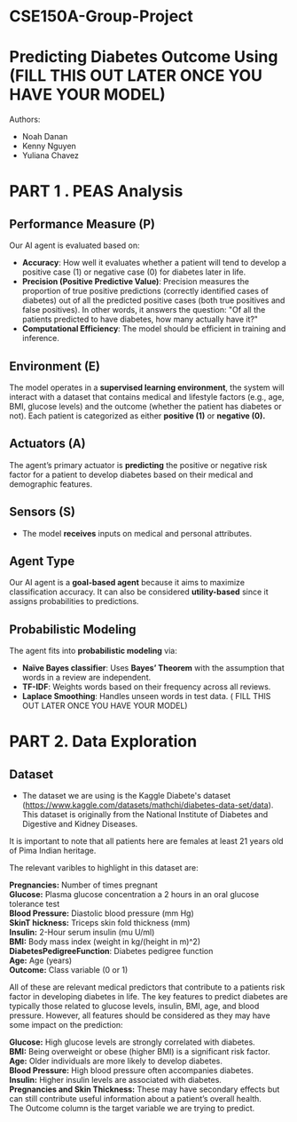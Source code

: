# CSE150A-Group-Project

Predicting Diabetes Outcome Using (FILL THIS OUT LATER ONCE YOU HAVE YOUR MODEL)
==============================================

Authors:
- Noah Danan
- Kenny Nguyen
- Yuliana Chavez

PART 1 . PEAS Analysis
=============

Performance Measure (P)
-----------------------
Our AI agent is evaluated based on:

- **Accuracy**: How well it evaluates whether a patient will tend to develop a positive case (1) or negative case (0) for diabetes later in life.
- **Precision (Positive Predictive Value)**: Precision measures the proportion of true positive predictions (correctly identified cases of diabetes) out of all the predicted positive cases (both true positives and false positives). In other words, it answers the question: "Of all the patients predicted to have diabetes, how many actually have it?"
- **Computational Efficiency**: The model should be efficient in training and inference.

Environment (E)
---------------
The model operates in a **supervised learning environment**, the system will interact with a dataset that contains medical and lifestyle factors (e.g., age, BMI, glucose levels) and the outcome (whether the patient has diabetes or not). Each patient is categorized as either **positive (1)** or **negative (0).**

Actuators (A)
-------------
The agent’s primary actuator is **predicting** the positive or negative risk factor for a patient to develop diabetes based on their medical and demographic features.

Sensors (S)
-----------
- The model **receives** inputs on medical and personal attributes.

Agent Type
----------
Our AI agent is a **goal-based agent** because it aims to maximize classification accuracy. It can also be considered **utility-based** since it assigns probabilities to predictions.

Probabilistic Modeling
----------------------
The agent fits into **probabilistic modeling** via:

- **Naïve Bayes classifier**: Uses **Bayes’ Theorem** with the assumption that words in a review are independent.
- **TF-IDF**: Weights words based on their frequency across all reviews.
- **Laplace Smoothing**: Handles unseen words in test data. ( FILL THIS OUT LATER ONCE YOU HAVE YOUR MODEL)


PART 2. Data Exploration
=============

Dataset
-----------------------
- The dataset we are using is the Kaggle Diabete's dataset (https://www.kaggle.com/datasets/mathchi/diabetes-data-set/data). This dataset is originally from the National Institute of Diabetes and Digestive and Kidney Diseases.

It is important to note that all patients here are females at least 21 years old of Pima Indian heritage.

The relevant varibles to highlight in this dataset are: 

**Pregnancies:** Number of times pregnant  
**Glucose:** Plasma glucose concentration a 2 hours in an oral glucose tolerance test  
**Blood Pressure:** Diastolic blood pressure (mm Hg)  
**SkinT hickness:** Triceps skin fold thickness (mm)  
**Insulin:** 2-Hour serum insulin (mu U/ml)  
**BMI:** Body mass index (weight in kg/(height in m)^2)  
**DiabetesPedigreeFunction**: Diabetes pedigree function  
**Age:** Age (years)  
**Outcome:** Class variable (0 or 1)  

All of these are relevant medical predictors that contribute to a patients risk factor in developing diabetes in life.
The key features to predict diabetes are typically those related to glucose levels, insulin, BMI, age, and blood pressure. However, all features should be considered as they may have some impact on the prediction:

**Glucose:** High glucose levels are strongly correlated with diabetes.  
**BMI:** Being overweight or obese (higher BMI) is a significant risk factor.  
**Age:** Older individuals are more likely to develop diabetes.  
**Blood Pressure:** High blood pressure often accompanies diabetes.  
**Insulin:** Higher insulin levels are associated with diabetes.  
**Pregnancies and Skin Thickness:** These may have secondary effects but can still contribute useful information about a patient’s overall health.  
The Outcome column is the target variable we are trying to predict.  








